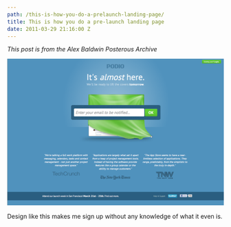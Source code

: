 ```yaml
---
path: /this-is-how-you-do-a-prelaunch-landing-page/
title: This is how you do a pre-launch landing page
date: 2011-03-29 21:16:00 Z
---
```


*This post is from the Alex Baldwin Posterous Archive*

![Podio Homepage](./podio-homepage.png)

Design like this makes me sign up without any knowledge of what it even is.
